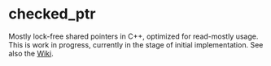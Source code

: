 # checked_ptr
Mostly lock-free shared pointers in C++, optimized for read-mostly usage. This is work in progress, currently in the stage of initial implementation. See also the [Wiki](https://github.com/martin-beran/checked_ptr/wiki).
